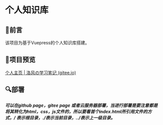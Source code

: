 # 个人知识库

## :hamburger:前言

该项目为基于Vuepress的个人知识库搭建。

## :shower:项目预览

[个人主页 | 洛风の学习笔记 (gitee.io)](http://falling-wind.gitee.io/notes/)

## :mag:部署

##### 可以在github page，gitee page 或者云服务器部署，当进行部署是要注意都是将其转化为html，css，js文件的，所以要看首个index.html所引用文件的方式，/ 表示根目录，./表示当前目录，../表示上一级目录。
